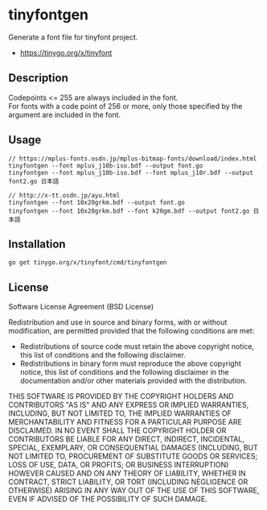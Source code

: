 # tinyfontgen

Generate a font file for tinyfont project.  

* https://tinygo.org/x/tinyfont

## Description

Codepoints <= 255 are always included in the font.  
For fonts with a code point of 256 or more, only those specified by the argument are included in the font.  

## Usage

    // https://mplus-fonts.osdn.jp/mplus-bitmap-fonts/download/index.html
    tinyfontgen --font mplus_j10b-iso.bdf --output font.go
    tinyfontgen --font mplus_j10b-iso.bdf --font mplus_j10r.bdf --output font2.go 日本語

    // http://x-tt.osdn.jp/ayu.html
    tinyfontgen --font 10x20grkm.bdf --output font.go
    tinyfontgen --font 10x20grkm.bdf --font k20gm.bdf --output font2.go 日本語

## Installation

    go get tinygo.org/x/tinyfont/cmd/tinyfontgen

## License

Software License Agreement (BSD License)

Redistribution and use in source and binary forms, with or without
modification, are permitted provided that the following conditions are met:

- Redistributions of source code must retain the above copyright notice,
  this list of conditions and the following disclaimer.
- Redistributions in binary form must reproduce the above copyright notice,
  this list of conditions and the following disclaimer in the documentation
  and/or other materials provided with the distribution.

THIS SOFTWARE IS PROVIDED BY THE COPYRIGHT HOLDERS AND CONTRIBUTORS "AS IS"
AND ANY EXPRESS OR IMPLIED WARRANTIES, INCLUDING, BUT NOT LIMITED TO, THE
IMPLIED WARRANTIES OF MERCHANTABILITY AND FITNESS FOR A PARTICULAR PURPOSE
ARE DISCLAIMED. IN NO EVENT SHALL THE COPYRIGHT HOLDER OR CONTRIBUTORS BE
LIABLE FOR ANY DIRECT, INDIRECT, INCIDENTAL, SPECIAL, EXEMPLARY, OR
CONSEQUENTIAL DAMAGES (INCLUDING, BUT NOT LIMITED TO, PROCUREMENT OF
SUBSTITUTE GOODS OR SERVICES; LOSS OF USE, DATA, OR PROFITS; OR BUSINESS
INTERRUPTION) HOWEVER CAUSED AND ON ANY THEORY OF LIABILITY, WHETHER IN
CONTRACT, STRICT LIABILITY, OR TORT (INCLUDING NEGLIGENCE OR OTHERWISE)
ARISING IN ANY WAY OUT OF THE USE OF THIS SOFTWARE, EVEN IF ADVISED OF THE
POSSIBILITY OF SUCH DAMAGE.
